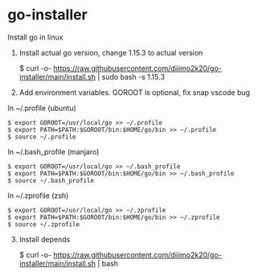 # go-installer
Install go in linux

1. Install actual go version, change 1.15.3 to actual version 
    
    $ curl -o- https://raw.githubusercontent.com/diiimo2k20/go-installer/main/install.sh | sudo bash -s 1.15.3

2. Add environment variables.
GOROOT is optional, fix snap vscode bug

In  ~/.profile (ubuntu)

    $ export GOROOT=/usr/local/go >> ~/.profile 
    $ export PATH=$PATH:$GOROOT/bin:$HOME/go/bin >> ~/.profile
    $ source ~/.profile

In  ~/.bash_profile (manjaro)

    $ export GOROOT=/usr/local/go >> ~/.bash_profile 
    $ export PATH=$PATH:$GOROOT/bin:$HOME/go/bin >> ~/.bash_profile
    $ source ~/.bash_profile

In  ~/.zprofile (zsh)

    $ export GOROOT=/usr/local/go >> ~/.zprofile
    $ export PATH=$PATH:$GOROOT/bin:$HOME/go/bin >> ~/.zprofile
    $ source ~/.zprofile

3. Install depends

    $ curl -o- https://raw.githubusercontent.com/diiimo2k20/go-installer/main/install.sh | bash
